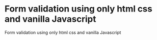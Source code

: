 # Form validation using only html css and vanilla Javascript
 Form validation using only html css and vanilla Javascript
